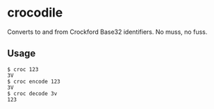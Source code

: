 # crocodile

Converts to and from Crockford Base32 identifiers. No muss, no fuss.

## Usage

```shell
$ croc 123
3V
$ croc encode 123
3V
$ croc decode 3v
123
```
